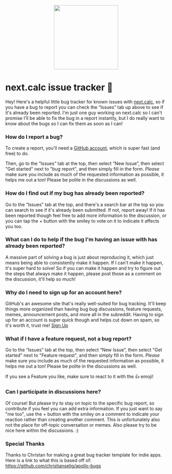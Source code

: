 <p align="center">
  <img src="https://jangelsb.github.io/next.calc/images/next-n.png" width=200 />
</p>

# next.calc issue tracker 🚛

Hey! Here's a helpful little bug tracker for known issues with [next.calc]([https://apolloapp.io](https://jangelsb.github.io/next.calc/)), so if you have a bug to report you can check the “Issues” tab up above to see if it's already been reported. I'm just one guy working on next.calc so I can't promise I'll be able to fix the bug in a report instantly, but I do really want to know about the bugs so I can fix them as soon as I can! 

### How do I report a bug?

To create a report, you'll need a [GitHub account](https://github.com/), which is super fast (and free) to do.

Then, go to the “Issues” tab at the top, then select “New Issue”, then select "Get started" next to "bug report", and then simply fill in the form. *Please* make sure you include as much of the requested information as possible, it helps me out a ton! Please be polite in the discussions as well.

### How do I find out if my bug has already been reported?

Go to the “Issues” tab at the top, and there's a search bar at the top so you can search to see if it's already been submitted. If not, report away! If it has been reported though feel free to add more information to the discussion, or you can tap the + button with the smiley to vote on it to indicate it affects you too. 

### What can I do to help if the bug I'm having an issue with has already been reported?

A massive part of solving a bug is just about reproducing it, which just means being able to consistently make it happen. If I can't make it happen, it's super hard to solve! So if you can make it happen and try to figure out the steps that always make it happen, please post those as a comment on the discussion, it'll help so much!

### Why do I need to sign up for an account here?

GitHub's an awesome site that's really well-suited for bug tracking. It'll keep things more organized than having bug bug discussions, feature requests, memes, announcement posts, and more all in the subreddit. Having to sign up for an account is super quick though and helps cut down on spam, so it's worth it, trust me! [Sign Up](https://github.com/)

### What if I have a feature request, not a bug report?

Go to the “Issues” tab at the top, then select “New Issue”, then select "Get started" next to "Feature request", and then simply fill in the form. *Please* make sure you include as much of the requested information as possible, it helps me out a ton! Please be polite in the discussions as well.

If you see a Feature you like, make sure to react to it with the 👍 emoji!

### Can I participate in discussions here?

Of course! But please try to stay on topic to the specific bug report, so contribute if you feel you can add extra information. If you just want to say "me too", use the + button with the smiley on a comment to indicate your reaction rather than creating another comment. This is unfortunately also not the place for off-topic conversation or memes. Also please try to be nice here within the discussions. :)

### Special Thanks
Thanks to Christan for making a great bug tracker template for indie apps. Here is a link to what this is based off of: https://github.com/christianselig/apollo-bugs
